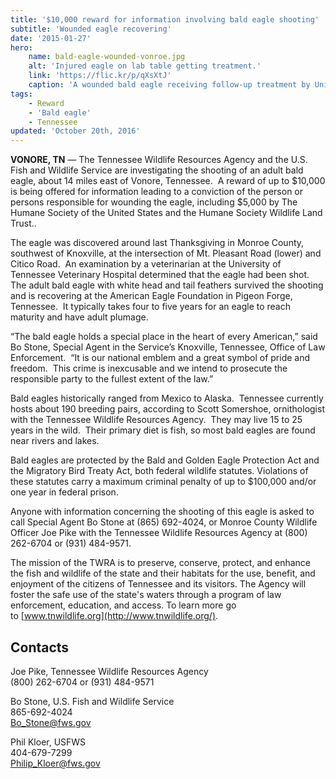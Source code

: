 ```yaml
---
title: '$10,000 reward for information involving bald eagle shooting'
subtitle: 'Wounded eagle recovering'
date: '2015-01-27'
hero:
    name: bald-eagle-wounded-vonroe.jpg
    alt: 'Injured eagle on lab table getting treatment.'
    link: 'https://flic.kr/p/qXsXtJ'
    caption: 'A wounded bald eagle receiving follow-up treatment by University of Tennessee Veterinary Hospital.'
tags:
    - Reward
    - 'Bald eagle'
    - Tennessee
updated: 'October 20th, 2016'
---
```


**VONORE, TN** &mdash; The Tennessee Wildlife Resources Agency and the U.S. Fish and Wildlife Service are investigating the shooting of an adult bald eagle, about 14 miles east of Vonore, Tennessee.  A reward of up to $10,000 is being offered for information leading to a conviction of the person or persons responsible for wounding the eagle, including $5,000 by The Humane Society of the United States and the Humane Society Wildlife Land Trust..

The eagle was discovered around last Thanksgiving in Monroe County, southwest of Knoxville, at the intersection of Mt. Pleasant Road (lower) and Citico Road.  An examination by a veterinarian at the University of Tennessee Veterinary Hospital determined that the eagle had been shot.  The adult bald eagle with white head and tail feathers survived the shooting and is recovering at the American Eagle Foundation in Pigeon Forge, Tennessee.  It typically takes four to five years for an eagle to reach maturity and have adult plumage. 

“The bald eagle holds a special place in the heart of every American,” said Bo Stone, Special Agent in the Service’s Knoxville, Tennessee, Office of Law Enforcement.  “It is our national emblem and a great symbol of pride and freedom.  This crime is inexcusable and we intend to prosecute the responsible party to the fullest extent of the law.”

Bald eagles historically ranged from Mexico to Alaska.  Tennessee currently hosts about 190 breeding pairs, according to Scott Somershoe, ornithologist with the Tennessee Wildlife Resources Agency.  They may live 15 to 25 years in the wild.  Their primary diet is fish, so most bald eagles are found near rivers and lakes.

Bald eagles are protected by the Bald and Golden Eagle Protection Act and the Migratory Bird Treaty Act, both federal wildlife statutes. Violations of these statutes carry a maximum criminal penalty of up to $100,000 and/or one year in federal prison.

Anyone with information concerning the shooting of this eagle is asked to call Special Agent Bo Stone at (865) 692-4024, or Monroe County Wildlife Officer Joe Pike with the Tennessee Wildlife Resources Agency at (800) 262-6704 or (931) 484-9571. 

The mission of the TWRA is to preserve, conserve, protect, and enhance the fish and wildlife of the state and their habitats for the use, benefit, and enjoyment of the citizens of Tennessee and its visitors. The Agency will foster the safe use of the state's waters through a program of law enforcement, education, and access. To learn more go to <u>[www.tnwildlife.org](http://www.tnwildlife.org/)</u>.

## Contacts

Joe Pike, Tennessee Wildlife Resources Agency  
(800) 262-6704 or (931) 484-9571

Bo Stone, U.S. Fish and Wildlife Service  
865-692-4024   
[Bo_Stone@fws.gov](mailto:Bo_Stone@fws.gov)

Phil Kloer, USFWS  
404-679-7299  
[Philip_Kloer@fws.gov](mailto:Philip_Kloer@fws.gov)
